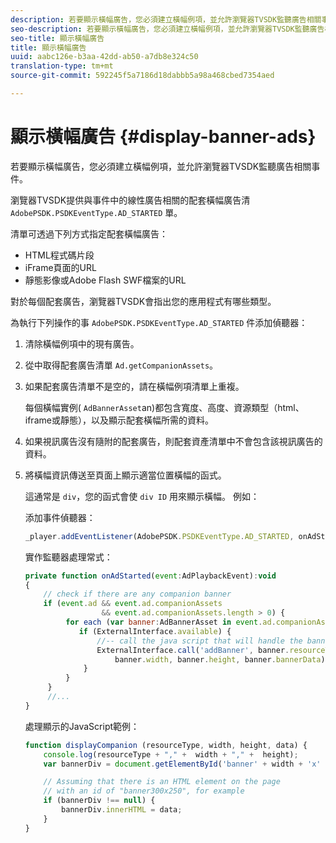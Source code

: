 ```yaml
---
description: 若要顯示橫幅廣告，您必須建立橫幅例項，並允許瀏覽器TVSDK監聽廣告相關事件。
seo-description: 若要顯示橫幅廣告，您必須建立橫幅例項，並允許瀏覽器TVSDK監聽廣告相關事件。
seo-title: 顯示橫幅廣告
title: 顯示橫幅廣告
uuid: aabc126e-b3aa-42dd-ab50-a7db8e324c50
translation-type: tm+mt
source-git-commit: 592245f5a7186d18dabbb5a98a468cbed7354aed

---
```



# 顯示橫幅廣告 {#display-banner-ads}

若要顯示橫幅廣告，您必須建立橫幅例項，並允許瀏覽器TVSDK監聽廣告相關事件。

瀏覽器TVSDK提供與事件中的線性廣告相關的配套橫幅廣告清 `AdobePSDK.PSDKEventType.AD_STARTED` 單。

清單可透過下列方式指定配套橫幅廣告：

* HTML程式碼片段
* iFrame頁面的URL
* 靜態影像或Adobe Flash SWF檔案的URL

對於每個配套廣告，瀏覽器TVSDK會指出您的應用程式有哪些類型。

為執行下列操作的事 `AdobePSDK.PSDKEventType.AD_STARTED` 件添加偵聽器：
1. 清除橫幅例項中的現有廣告。
1. 從中取得配套廣告清單 `Ad.getCompanionAssets`。
1. 如果配套廣告清單不是空的，請在橫幅例項清單上重複。

   每個橫幅實例( `AdBannerAsset`an)都包含寬度、高度、資源類型（html、iframe或靜態），以及顯示配套橫幅所需的資料。
1. 如果視訊廣告沒有隨附的配套廣告，則配套資產清單中不會包含該視訊廣告的資料。
1. 將橫幅資訊傳送至頁面上顯示適當位置橫幅的函式。

   這通常是 `div`，您的函式會使 `div ID` 用來顯示橫幅。 例如：

   添加事件偵聽器：

   ```js
   _player.addEventListener(AdobePSDK.PSDKEventType.AD_STARTED, onAdStarted);
   ```

   實作監聽器處理常式：

   ```js
   private function onAdStarted(event:AdPlaybackEvent):void 
   { 
       // check if there are any companion banner 
       if (event.ad && event.ad.companionAssets  
                    && event.ad.companionAssets.length > 0) { 
            for each (var banner:AdBannerAsset in event.ad.companionAssets) { 
               if (ExternalInterface.available) { 
                   //-- call the java script that will handle the banner display. 
                   ExternalInterface.call('addBanner', banner.resourceType,  
                       banner.width, banner.height, banner.bannerData); 
                } 
            } 
        }  
        //...        
   }
   ```

   處理顯示的JavaScript範例：

   ```js
   function displayCompanion (resourceType, width, height, data) { 
       console.log(resourceType + "," +  width + "," +  height); 
       var bannerDiv = document.getElementById('banner' + width + 'x' + height);  
   
       // Assuming that there is an HTML element on the page  
       // with an id of "banner300x250", for example 
       if (bannerDiv !== null) { 
           bannerDiv.innerHTML = data; 
       } 
   }
   ```

